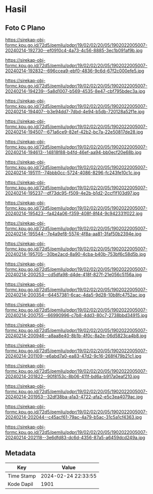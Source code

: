 # Hasil

## Foto C Plano

https://sirekap-obj-formc.kpu.go.id/72d5/pemilu/pdpr/19/02/02/20/05/1902022005007-20240214-192730--ef0910c4-4a73-4c56-8885-3ec1b091af9b.jpg

https://sirekap-obj-formc.kpu.go.id/72d5/pemilu/pdpr/19/02/02/20/05/1902022005007-20240214-192832--696ccea9-ebf0-4836-9c6d-67f2c000efe5.jpg

https://sirekap-obj-formc.kpu.go.id/72d5/pemilu/pdpr/19/02/02/20/05/1902022005007-20240214-194239--5a8d1007-b569-4535-8e47-cbf795bdec3a.jpg

https://sirekap-obj-formc.kpu.go.id/72d5/pemilu/pdpr/19/02/02/20/05/1902022005007-20240214-194407--b3e94dd7-7dbd-4e94-b5db-720128a52f1e.jpg

https://sirekap-obj-formc.kpu.go.id/72d5/pemilu/pdpr/19/02/02/20/05/1902022005007-20240214-194507--671a6ce9-82ef-42b2-bc7a-22e50817de28.jpg

https://sirekap-obj-formc.kpu.go.id/72d5/pemilu/pdpr/19/02/02/20/05/1902022005007-20240214-194613--14818f88-b4fd-46ef-aa94-bb0ecf20e68b.jpg

https://sirekap-obj-formc.kpu.go.id/72d5/pemilu/pdpr/19/02/02/20/05/1902022005007-20240214-195111--74bbb0cc-5724-4086-8296-fc243fe10c1c.jpg

https://sirekap-obj-formc.kpu.go.id/72d5/pemilu/pdpr/19/02/02/20/05/1902022005007-20240214-195237--df73dc95-f509-4e2b-b1d2-2ccf1f103d97.jpg

https://sirekap-obj-formc.kpu.go.id/72d5/pemilu/pdpr/19/02/02/20/05/1902022005007-20240214-195423--fa424a06-f359-408f-8f44-9c942331f022.jpg

https://sirekap-obj-formc.kpu.go.id/72d5/pemilu/pdpr/19/02/02/20/05/1902022005007-20240214-195544--7e4a9ef8-5574-4f8a-aa81-3faf50b2394e.jpg

https://sirekap-obj-formc.kpu.go.id/72d5/pemilu/pdpr/19/02/02/20/05/1902022005007-20240214-195705--30be2acd-8a90-4cba-b40b-753bf6c58d5b.jpg

https://sirekap-obj-formc.kpu.go.id/72d5/pemilu/pdpr/19/02/02/20/05/1902022005007-20240214-200253--cd5dfa98-d4de-418f-827f-21e056c5156a.jpg

https://sirekap-obj-formc.kpu.go.id/72d5/pemilu/pdpr/19/02/02/20/05/1902022005007-20240214-200354--64457381-6cac-4da5-9d28-10b8fc4752ac.jpg

https://sirekap-obj-formc.kpu.go.id/72d5/pemilu/pdpr/19/02/02/20/05/1902022005007-20240214-200755--66990996-c7b8-4dd3-80c7-2738bbd34915.jpg

https://sirekap-obj-formc.kpu.go.id/72d5/pemilu/pdpr/19/02/02/20/05/1902022005007-20240214-200946--a8aa8e40-8b1b-4f0c-8a2e-06d5823ca4b8.jpg

https://sirekap-obj-formc.kpu.go.id/72d5/pemilu/pdpr/19/02/02/20/05/1902022005007-20240214-201109--e6abd7a0-ea83-47d2-9c16-268f479b21c1.jpg

https://sirekap-obj-formc.kpu.go.id/72d5/pemilu/pdpr/19/02/02/20/05/1902022005007-20240214-201822--90f8153c-8b06-411f-bd6a-b917a0eaf210.jpg

https://sirekap-obj-formc.kpu.go.id/72d5/pemilu/pdpr/19/02/02/20/05/1902022005007-20240214-201953--32df38ba-a1a3-4722-afa2-e5c3ea4079ac.jpg

https://sirekap-obj-formc.kpu.go.id/72d5/pemilu/pdpr/19/02/02/20/05/1902022005007-20240214-202044--c45acf61-79ac-4a79-b5ac-31c5a1cf4363.jpg

https://sirekap-obj-formc.kpu.go.id/72d5/pemilu/pdpr/19/02/02/20/05/1902022005007-20240214-202118--3e6dfd83-dc6d-4356-87a5-a6459dcd249a.jpg


## Metadata

| Key        | Value               |
| ---------- | ------------------- |
| Time Stamp | 2024-02-24 22:33:55 |
| Kode Dapil | 1901                |



